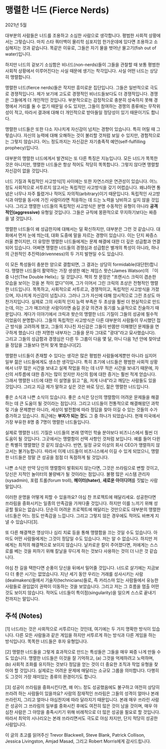 # 맹렬한 너드 (Fierce Nerds)

2021년 5월

대부분의 사람들은 너드를 조용하고 소심한 사람으로 생각합니다. 평범한 사회적 상황에서는 그렇습니다. 마치 스타 쿼터백이 물리학 심포지엄 한가운데에 있다면 조용하고 소심해지는 것과 같습니다. 똑같은 이유로, 그들은 자기 물을 벗어난 물고기(fish out of water)입니다.

하지만 너드의 겉보기 소심함은 비너드(non-nerds)들이 그들을 관찰할 때 보통 평범한 사회적 상황에서 이루어진다는 사실 때문에 생기는 착각입니다. 사실 어떤 너드는 상당히 맹렬합니다.

맹렬한 너드(fierce nerds)들은 작지만 흥미로운 집단입니다. 그들은 일반적으로 극도로 경쟁적입니다. 제가 보기에 고도로 경쟁적인 비너드들보다도 더 경쟁적입니다. 경쟁은 그들에게 더 개인적인 것입니다. 부분적으로는 감정적으로 충분히 성숙하지 못해 경쟁에서 거리를 둘 수 없기 때문일 수도 있지만, 그들이 참여하는 경쟁의 종류에는 무작위성이 적고, 따라서 결과에 대해 더 개인적으로 받아들일 정당성이 있기 때문이기도 합니다.

맹렬한 너드들은 또한 다소 지나치게 자신감이 넘치는 경향이 있습니다. 특히 어릴 때 그렇습니다. 자신의 능력에 대해 오해하는 것이 불리할 것처럼 보일 수 있지만, 경험적으로는 그렇지 않습니다. 어느 정도까지는 자신감은 자기충족적 예언(self-fulfilling prophecy)입니다.

대부분의 맹렬한 너드에게서 발견되는 또 다른 특징은 지능입니다. 모든 너드가 똑똑한 것은 아니지만, 맹렬한 너드들은 항상 적어도 적당히 똑똑합니다. 그렇지 않다면 맹렬할 자신감이 없을 것입니다.

너드 기질과 독립적인 사고방식[1] 사이에는 또한 자연스러운 연관성이 있습니다. 어느 정도 사회적으로 서투르지 않고서는 독립적인 사고방식을 갖기 어렵습니다. 왜냐하면 통념은 너무나 자주 틀렸거나 적어도 자의적(arbitrary)이기 때문입니다. 독립적인 사고방식과 야망을 동시에 가진 사람이라면 적응하는 데 드는 노력을 낭비하고 싶지 않을 것입니다. 그리고 맹렬한 너드들의 독립적인 사고방식은 분명 수동적인 유형이 아니라 **공격적인(aggressive)** 유형일 것입니다. 그들은 규칙에 몽환적으로 무지하기보다는 짜증을 낼 것입니다.

맹렬한 너드들이 왜 성급한지에 대해서는 덜 확신하지만, 대부분은 그런 것 같습니다. 대화에서 먼저 눈에 띄는데, 대화 도중에 말을 자르는 경향이 있습니다. 이는 단지 짜증스러울 뿐이지만, 더 유망한 맹렬한 너드들에게는 문제 해결에 대한 더 깊은 성급함과 연결되어 있습니다. 어쩌면 맹렬한 너드들의 경쟁심과 성급함은 별개의 특성이 아니라, 하나의 근원적인 추진력(drivenness)의 두 가지 발현일 수도 있습니다.

이 모든 특성들이 충분한 양으로 결합되면, 그 결과는 상당히 formidable(대단한)합니다. 맹렬한 너드들이 활약하는 가장 생생한 예는 제임스 왓슨(James Watson)의 『이중 나선(The Double Helix)』일 것입니다. 책의 첫 문장은 "프랜시스 크릭이 겸손한 모습을 보이는 것을 본 적이 없다"이며, 그가 이어서 그린 크릭의 초상은 전형적인 맹렬한 너드입니다. 똑똑하고, 사회적으로 서투르고, 경쟁적이고, 독립적인 사고방식을 가졌으며, 지나치게 자신감이 넘칩니다. 그러나 그가 자신에 대해 암시적으로 그린 초상도 마찬가지입니다. 실제로 그의 사회적 인지 능력 부족은 두 초상을 훨씬 더 현실적으로 만드는데, 이는 그가 매끄러운 사람이라면 숨길 온갖 의견과 동기를 노골적으로 진술하기 때문입니다. 게다가 이야기에서 크릭과 왓슨의 맹렬한 너드 기질이 그들의 성공에 필수적이었음이 분명합니다. 그들의 독립적인 사고방식은 다른 대부분의 사람들이 무시했던 접근 방식을 고려하게 했고, 그들의 지나친 자신감은 그들이 반쯤만 이해했던 문제들을 연구하게 했습니다 (한 저명한 내부자는 그들을 문자 그대로 "광대"라고 묘사했습니다). 그리고 그들의 성급함과 경쟁심은 다른 두 그룹이 다음 몇 달, 아니 다음 1년 안에 찾아냈을 정답을 그들보다 먼저 찾게 했습니다[2].

맹렬한 너드들이 존재할 수 있다는 생각은 많은 평범한 사람들에게뿐만 아니라 심지어 일부 젊은 너드들에게도 생소한 생각입니다. 특히 초기에 너드들은 평범한 사회적 상황에서 너무 많은 시간을 보내고 실제 작업을 하는 데 너무 적은 시간을 보내기 때문에, 자신의 서투름에 대한 증거는 많이 얻지만 자신의 힘에 대한 증거는 훨씬 적게 얻습니다. 그래서 맹렬한 너드에 대한 이 설명을 읽고 "음, 저게 나네"라고 깨닫는 사람들도 있을 것입니다. 그리고 지금 제가 말하고 싶은 것은 바로 당신, 젊은 맹렬한 너드입니다.

좋은 소식과 나쁜 소식이 있습니다. 좋은 소식은 당신의 맹렬함이 어려운 문제들을 해결하는 데 큰 도움이 될 것이라는 점입니다. 그리고 너드들이 전통적으로 해결해왔던 과학 및 기술 문제뿐만 아니라, 세상이 발전함에 따라 정답을 찾아 이길 수 있는 것들의 수가 증가하고 있습니다. 최근에는 **부자가 되는 것**도 그 중 하나가 되었습니다. 현재 미국에서 가장 부유한 8명 중 7명이 맹렬한 너드들입니다.

실제로 맹렬한 너드 기질은 너드들의 본래 영역인 학술 분야보다 비즈니스에서 훨씬 더 도움이 될 것입니다. 그곳에서는 맹렬함이 선택 사항인 것처럼 보입니다. 예를 들어 다윈은 특별히 맹렬했던 것 같지 않습니다. 반면, 일정 규모 이상의 회사 CEO가 맹렬하지 않고서는 불가능합니다. 따라서 이제 너드들이 비즈니스에서 이길 수 있게 되었으니, 맹렬한 너드들은 정말 큰 성공을 점점 더 독점하게 될 것입니다.

나쁜 소식은 만약 당신의 맹렬함이 발휘되지 않는다면, 그것은 쓰라림으로 변할 것이고, 당신은 지적인 놀이터의 불량배가 될 것이라는 점입니다. 불평 많은 시스템 관리자(sysadmin), 포럼 트롤(forum troll), **헤이터(hater)**, **새로운 아이디어**를 짓밟는 사람 말입니다.

이러한 운명을 어떻게 피할 수 있을까요? 야심 찬 프로젝트에 매달리세요. 성공한다면 쓰라림을 중화시키는 일종의 만족감을 가져다줄 것입니다. 하지만 이를 느끼기 위해 성공할 필요는 없습니다. 단순히 어려운 프로젝트에 매달리는 것만으로도 대부분의 맹렬한 너드들은 어느 정도 만족감을 느낍니다. 그리고 그렇지 않은 경우에도 적어도 바쁘게 지낼 수 있습니다[3].

또 다른 해결책은 명상이나 심리 치료 등을 통해 맹렬함을 끄는 것일 수도 있습니다. 아마도 어떤 사람들에게는 그것이 정답일 수도 있습니다. 저는 알 수 없습니다. 하지만 저에게는 최적의 해결책으로 보이지 않습니다. 날카로운 칼이 주어졌다면, 저에게는 스스로를 베는 것을 피하기 위해 칼날을 무디게 하는 것보다 사용하는 것이 더 나은 것 같습니다.

야심 찬 길을 택한다면 순풍이 당신을 뒤에서 밀어줄 것입니다. 너드로 살기에는 지금보다 더 좋은 시기는 없었습니다. 지난 세기 동안 우리는 거래를 성사시키는 사람(dealmakers)들에서 기술자(technicians)들로, 즉 카리스마 있는 사람들에서 유능한 사람들로 끊임없이 권력이 이동하는 것을 보았습니다. 그리고 저는 그 흐름을 멈출 어떤 것도 보이지 않습니다. 적어도 너드들이 특이점(singularity)을 일으켜 스스로 끝내기 전까지는 말입니다.

## 주석 (Notes)

[1] 너드라는 것은 사회적으로 서투르다는 것인데, 여기에는 두 가지 명확한 방식이 있습니다. 다른 모든 사람들과 같은 게임을 하지만 서투르게 하는 방식과 다른 게임을 하는 방식입니다. 똑똑한 너드들은 후자 유형입니다.

[2] 맹렬한 너드들을 그렇게 효과적으로 만드는 특성들은 그들을 매우 짜증 나게 만들 수도 있습니다. 맹렬한 너드들은 이것을 잘 기억하고, (a) 그것을 억제하려고 노력하며, (b) 사회적 조화를 유지하는 것보다 정답을 얻는 것이 더 중요한 조직과 작업 유형을 찾아야 할 것입니다. 실제로는 어려운 문제에 매달리는 소규모 그룹을 의미합니다. 다행히도 그것이 가장 재미있는 종류의 환경이기도 합니다.

[3] 성공이 쓰라림을 중화시킨다면, 왜 어느 정도 성공했음에도 불구하고 여전히 상당히 쓰라려 하는 사람들이 있을까요? 사람의 잠재적인 쓰라림은 그들의 성격이 얼마나 본래 쓰라린지, 그리고 얼마나 야심찬지에 따라 달라지기 때문입니다. 본래 매우 쓰라린 사람은 성공이 그 쓰라림의 일부를 중화시킨 후에도 여전히 많은 것이 남을 것이며, 매우 야심찬 사람은 그 야망을 충족시키기 위해 비례적으로 더 많은 성공을 필요로 할 것입니다. 따라서 최악의 시나리오는 본래 쓰라리면서도 극도로 야심 차지만, 단지 적당히 성공한 사람입니다.

이 글의 초고를 읽어주신 Trevor Blackwell, Steve Blank, Patrick Collison, Jessica Livingston, Amjad Masad, 그리고 Robert Morris에게 감사드립니다.